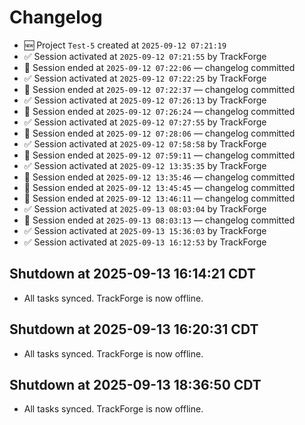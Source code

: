 # Changelog
- 🆕 Project `Test-5` created at `2025-09-12 07:21:19`
- ✅ Session activated at `2025-09-12 07:21:55` by TrackForge
- 🛑 Session ended at `2025-09-12 07:22:06` — changelog committed
- ✅ Session activated at `2025-09-12 07:22:25` by TrackForge
- 🛑 Session ended at `2025-09-12 07:22:37` — changelog committed
- ✅ Session activated at `2025-09-12 07:26:13` by TrackForge
- 🛑 Session ended at `2025-09-12 07:26:24` — changelog committed
- ✅ Session activated at `2025-09-12 07:27:55` by TrackForge
- 🛑 Session ended at `2025-09-12 07:28:06` — changelog committed
- ✅ Session activated at `2025-09-12 07:58:58` by TrackForge
- 🛑 Session ended at `2025-09-12 07:59:11` — changelog committed
- ✅ Session activated at `2025-09-12 13:35:35` by TrackForge
- 🛑 Session ended at `2025-09-12 13:35:46` — changelog committed
- 🛑 Session ended at `2025-09-12 13:45:45` — changelog committed
- 🛑 Session ended at `2025-09-12 13:46:11` — changelog committed
- ✅ Session activated at `2025-09-13 08:03:04` by TrackForge
- 🛑 Session ended at `2025-09-13 08:03:13` — changelog committed
- ✅ Session activated at `2025-09-13 15:36:03` by TrackForge
- ✅ Session activated at `2025-09-13 16:12:53` by TrackForge

## Shutdown at 2025-09-13 16:14:21 CDT
- All tasks synced. TrackForge is now offline.

## Shutdown at 2025-09-13 16:20:31 CDT
- All tasks synced. TrackForge is now offline.

## Shutdown at 2025-09-13 18:36:50 CDT
- All tasks synced. TrackForge is now offline.
